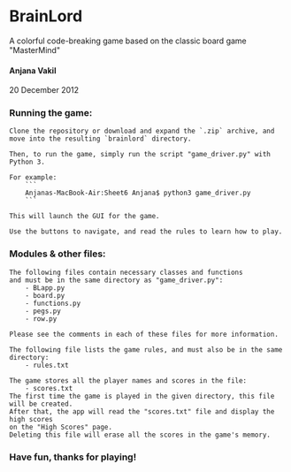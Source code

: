 # BrainLord
A colorful code-breaking game based on the classic board game "MasterMind"

#### Anjana Vakil
20 December 2012

### Running the game:

	Clone the repository or download and expand the `.zip` archive, and move into the resulting `brainlord` directory.
	
	Then, to run the game, simply run the script "game_driver.py" with Python 3.
	
	For example:
		```
		Anjanas-MacBook-Air:Sheet6 Anjana$ python3 game_driver.py
		```

	This will launch the GUI for the game. 
	
	Use the buttons to navigate, and read the rules to learn how to play.

### Modules & other files:

	The following files contain necessary classes and functions 
	and must be in the same directory as "game_driver.py":
		- BLapp.py
		- board.py
		- functions.py
		- pegs.py
		- row.py
		
	Please see the comments in each of these files for more information.
	
	The following file lists the game rules, and must also be in the same directory:
		- rules.txt 

	The game stores all the player names and scores in the file:
		- scores.txt
	The first time the game is played in the given directory, this file will be created.
	After that, the app will read the "scores.txt" file and display the high scores
	on the "High Scores" page.
	Deleting this file will erase all the scores in the game's memory.
	
### Have fun, thanks for playing!
